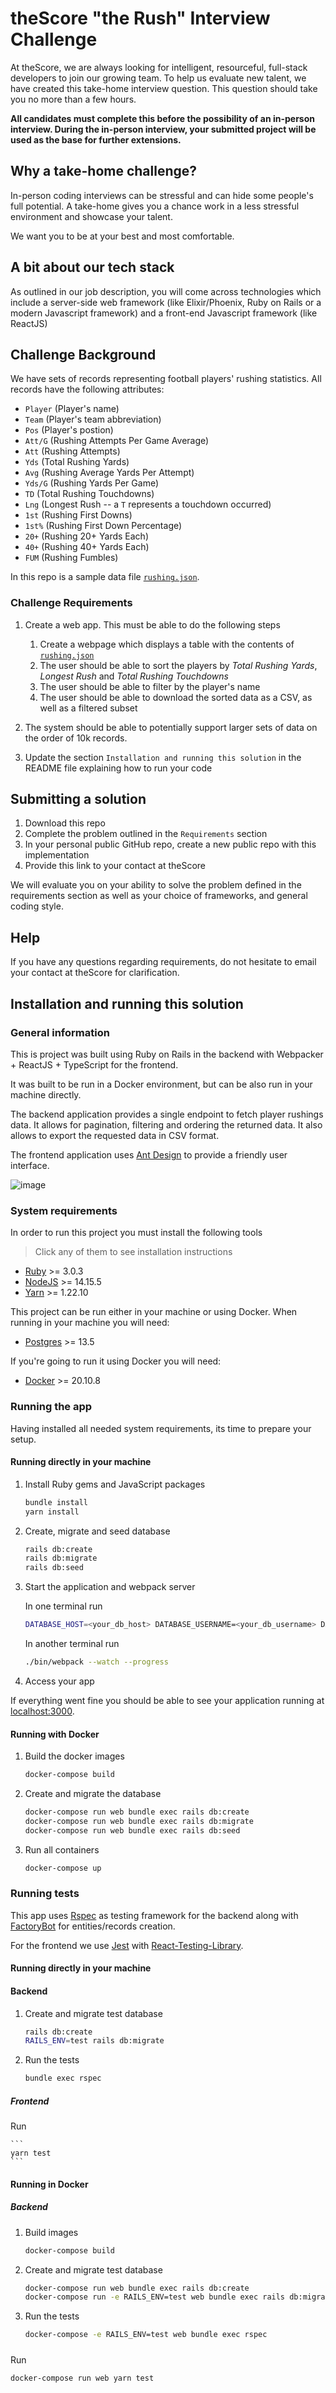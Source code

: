 # theScore "the Rush" Interview Challenge
At theScore, we are always looking for intelligent, resourceful, full-stack developers to join our growing team. To help us evaluate new talent, we have created this take-home interview question. This question should take you no more than a few hours.

**All candidates must complete this before the possibility of an in-person interview. During the in-person interview, your submitted project will be used as the base for further extensions.**

## Why a take-home challenge?
In-person coding interviews can be stressful and can hide some people's full potential. A take-home gives you a chance work in a less stressful environment and showcase your talent.

We want you to be at your best and most comfortable.

## A bit about our tech stack
As outlined in our job description, you will come across technologies which include a server-side web framework (like Elixir/Phoenix, Ruby on Rails or a modern Javascript framework) and a front-end Javascript framework (like ReactJS)

## Challenge Background
We have sets of records representing football players' rushing statistics. All records have the following attributes:
* `Player` (Player's name)
* `Team` (Player's team abbreviation)
* `Pos` (Player's postion)
* `Att/G` (Rushing Attempts Per Game Average)
* `Att` (Rushing Attempts)
* `Yds` (Total Rushing Yards)
* `Avg` (Rushing Average Yards Per Attempt)
* `Yds/G` (Rushing Yards Per Game)
* `TD` (Total Rushing Touchdowns)
* `Lng` (Longest Rush -- a `T` represents a touchdown occurred)
* `1st` (Rushing First Downs)
* `1st%` (Rushing First Down Percentage)
* `20+` (Rushing 20+ Yards Each)
* `40+` (Rushing 40+ Yards Each)
* `FUM` (Rushing Fumbles)

In this repo is a sample data file [`rushing.json`](/rushing.json).

### Challenge Requirements
1. Create a web app. This must be able to do the following steps
    1. Create a webpage which displays a table with the contents of [`rushing.json`](/rushing.json)
    2. The user should be able to sort the players by _Total Rushing Yards_, _Longest Rush_ and _Total Rushing Touchdowns_
    3. The user should be able to filter by the player's name
    4. The user should be able to download the sorted data as a CSV, as well as a filtered subset
    
2. The system should be able to potentially support larger sets of data on the order of 10k records.

3. Update the section `Installation and running this solution` in the README file explaining how to run your code

## Submitting a solution
1. Download this repo
2. Complete the problem outlined in the `Requirements` section
3. In your personal public GitHub repo, create a new public repo with this implementation
4. Provide this link to your contact at theScore

We will evaluate you on your ability to solve the problem defined in the requirements section as well as your choice of frameworks, and general coding style.

## Help
If you have any questions regarding requirements, do not hesitate to email your contact at theScore for clarification.

## Installation and running this solution

### General information

This is project was built using Ruby on Rails in the backend with Webpacker + ReactJS + TypeScript for the frontend.

It was built to be run in a Docker environment, but can be also run in your machine directly.

The backend application provides a single endpoint to fetch player rushings data. It allows for pagination, filtering and ordering the returned data. It also allows to export the requested data in CSV format.

The frontend application uses [Ant Design](https://ant.design/) to provide a friendly user interface.

![image](https://user-images.githubusercontent.com/10967861/145908578-c3cb2e6f-8ae4-4a80-b1fd-d17f752ec6c1.png)

### System requirements

In order to run this project you must install the following tools

> Click any of them to see installation instructions

- [Ruby](https://www.ruby-lang.org/en/documentation/installation/) >= 3.0.3
- [NodeJS](https://nodejs.org/en/download/package-manager/) >= 14.15.5
- [Yarn](https://classic.yarnpkg.com/lang/en/docs/install/#mac-stable) >= 1.22.10

This project can be run either in your machine or using Docker. When running in your machine you will need:

- [Postgres](https://www.postgresql.org/download/) >= 13.5

If you're going to run it using Docker you will need:

- [Docker](https://docs.docker.com/get-docker/) >= 20.10.8

### Running the app

Having installed all needed system requirements, its time to prepare your setup.

#### Running directly in your machine

1. Install Ruby gems and JavaScript packages
    ```bash
    bundle install
    yarn install
    ```
2. Create, migrate and seed database
    ```bash
    rails db:create
    rails db:migrate
    rails db:seed
    ```
3. Start the application and webpack server

    In one terminal run
    ```bash
    DATABASE_HOST=<your_db_host> DATABASE_USERNAME=<your_db_username> DATABASE_PASSWORD=<your_db_password> rails s 
    ```

    In another terminal run
    ```bash
    ./bin/webpack --watch --progress
    ```

4. Access your app

If everything went fine you should be able to see your application running at [localhost:3000](http://localhost:3000).

#### Running with Docker

1. Build the docker images
   ```bash
   docker-compose build
   ```

2. Create and migrate the database
    ```bash
    docker-compose run web bundle exec rails db:create
    docker-compose run web bundle exec rails db:migrate
    docker-compose run web bundle exec rails db:seed
    ```

3. Run all containers
   ```bash
   docker-compose up
   ```

### Running tests

This app uses [Rspec](https://rspec.info/) as testing framework for the backend along with [FactoryBot](https://github.com/thoughtbot/factory_bot) for entities/records creation.

For the frontend we use [Jest](https://jestjs.io/) with [React-Testing-Library](https://testing-library.com/docs/react-testing-library/intro/).

#### Running directly in your machine

#### Backend
1. Create and migrate test database
    ```bash
    rails db:create
    RAILS_ENV=test rails db:migrate
    ```
2. Run the tests
    ```bash
    bundle exec rspec
    ```
##### Frontend
Run 

    ```
    yarn test
    ```

#### Running in Docker


##### Backend
1. Build images
    ```bash
    docker-compose build
    ```

2. Create and migrate test database
    ```bash
    docker-compose run web bundle exec rails db:create
    docker-compose run -e RAILS_ENV=test web bundle exec rails db:migrate
    ```
3. Run the tests
    ```bash
    docker-compose -e RAILS_ENV=test web bundle exec rspec
    ```

##### 

Run

```
docker-compose run web yarn test
```